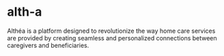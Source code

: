 # alth-a
Althéa is a platform designed to revolutionize the way home care services are provided by creating seamless and personalized connections between caregivers and beneficiaries.
